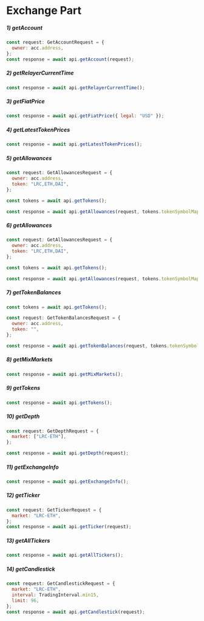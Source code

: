 # Exchange Part

##### 1) getAccount

```javascript
const request: GetAccountRequest = {
  owner: acc.address,
};
const response = await api.getAccount(request);
```

##### 2) getRelayerCurrentTime

```javascript
const response = await api.getRelayerCurrentTime();
```

##### 3) getFiatPrice

```javascript
const response = await api.getFiatPrice({ legal: "USD" });
```

##### 4) getLatestTokenPrices

```javascript
const response = await api.getLatestTokenPrices();
```

##### 5) getAllowances

```javascript
const request: GetAllowancesRequest = {
  owner: acc.address,
  token: "LRC,ETH,DAI",
};

const tokens = await api.getTokens();

const response = await api.getAllowances(request, tokens.tokenSymbolMap);
```

##### 6) getAllowances

```javascript
const request: GetAllowancesRequest = {
  owner: acc.address,
  token: "LRC,ETH,DAI",
};

const tokens = await api.getTokens();

const response = await api.getAllowances(request, tokens.tokenSymbolMap);
```

##### 7) getTokenBalances

```javascript
const tokens = await api.getTokens();

const request: GetTokenBalancesRequest = {
  owner: acc.address,
  token: "",
};

const response = await api.getTokenBalances(request, tokens.tokenSymbolMap);
```

##### 8) getMixMarkets

```javascript
const response = await api.getMixMarkets();
```

##### 9) getTokens

```javascript
const response = await api.getTokens();
```

##### 10) getDepth

```javascript
const request: GetDepthRequest = {
  market: ["LRC-ETH"],
};

const response = await api.getDepth(request);
```

##### 11) getExchangeInfo

```javascript
const response = await api.getExchangeInfo();
```

##### 12) getTicker

```javascript
const request: GetTickerRequest = {
  market: "LRC-ETH",
};
const response = await api.getTicker(request);
```

##### 13) getAllTickers

```javascript
const response = await api.getAllTickers();
```

##### 14) getCandlestick

```javascript
const request: GetCandlestickRequest = {
  market: "LRC-ETH",
  interval: TradingInterval.min15,
  limit: 96,
};
const response = await api.getCandlestick(request);
```
